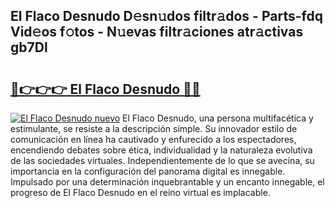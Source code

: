 ## El Flaco Desnudo D𝚎sn𝚞dos filtr𝚊dos - Parts-fdq Vid𝚎os f𝚘tos - N𝚞evas filtr𝚊ciones atr𝚊ctivas gb7Dl

# <h2><a href="http://mb5r8c3.tromn.icu/?c=El+Flaco+Desnudo">🔗👉👉👉 El Flaco Desnudo 🔗🔗</a></h2>

[![El Flaco Desnudo nuevo](https://i.imgur.com/pEAQMta.gif)](http://mb5r8c3.tromn.icu/?c=El+Flaco+Desnudo)
El Flaco Desnudo, una persona multifacética y estimulante, se resiste a la descripción simple. Su innovador estilo de comunicación en línea ha cautivado y enfurecido a los espectadores, encendiendo debates sobre ética, individualidad y la naturaleza evolutiva de las sociedades virtuales. Independientemente de lo que se avecina, su importancia en la configuración del panorama digital es innegable. Impulsado por una determinación inquebrantable y un encanto innegable, el progreso de El Flaco Desnudo en el reino virtual es implacable.
